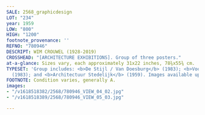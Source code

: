 ```yaml
---
SALE: 2568_graphicdesign
LOT: "234"
year: 1959
LOW: "800"
HIGH: "1200"
footnote_provenance: ''
REFNO: "780946"
DESCRIPT: WIM CROUWEL (1928-2019)
CROSSHEAD: "[ARCHITECTURE EXHIBITIONS]. Group of three posters."
at-a-glance: Sizes vary, each approximately 31x22 inches, 78¾x55¾ cm.
TYPESET: 'Group includes: <b>De Stijl / Van Doesburg</b> (1983); <b>Voorgeschiedenis</b>
  (1983); and <b>Architectuur Stedelijk</b> (1959). Images available upon request.'
FOOTNOTE: Condition varies, generally A.
images:
- "/v1618518382/2568/780946_VIEW_04_02.jpg"
- "/v1618518389/2568/780946_VIEW_05_03.jpg"

---
```

